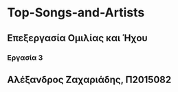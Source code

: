 # Top-Songs-and-Artists

## Επεξεργασία Ομιλίας και Ήχου
### Εργασία 3

## Αλέξανδρος Ζαχαριάδης, Π2015082
